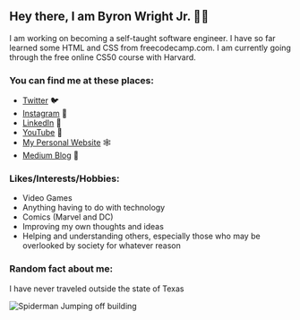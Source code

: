 ## Hey there, I am Byron Wright Jr. 👋🏽

I am working on becoming a self-taught software engineer. I have so far learned some  HTML and CSS from freecodecamp.com. I am currently going through the free online CS50 course with Harvard.

### You can find me at these places:
* [Twitter](https://www.twitter.com/byronwrightjr) 🐦
* [Instagram](https://www.instagram.com/byroncwrightjr) 📸
* [LinkedIn](https://www.linkedin.com/in/byronwrightjr) 🔗
* [YouTube](https://www.youtube.com/channel/UCH_dEUH3rm29_7laJAGRS6w) 🎥
* [My Personal Website](https://byronwrightjr.com) 🕸
* [Medium Blog](https://byronwrightjr.medium.com) 📝

### Likes/Interests/Hobbies:
* Video Games
* Anything having to do with technology
* Comics (Marvel and DC)
* Improving my own thoughts and ideas
* Helping and understanding others, especially those who may be overlooked by society for whatever reason

### Random fact about me:
I have never traveled outside the state of Texas

![Spiderman Jumping off building](https://media1.giphy.com/media/l46C5YyhNUlhFLlio/giphy.gif?cid=790b7611df538b7cde8e1da81dbf01e0500ed0304bd8c917&rid=giphy.gif&ct=g) 
